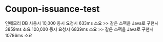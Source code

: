 # Coupon-issuance-test

인메모리 DB 사용시
10,000 동시 요청시 633ms 소요 >> 같은 스펙을 Java로 구현시 3859ms 소요
100,000 동시 요청시 6839ms 소요 >> 같은 스펙을 Java로 구현시 10786ms 소요
